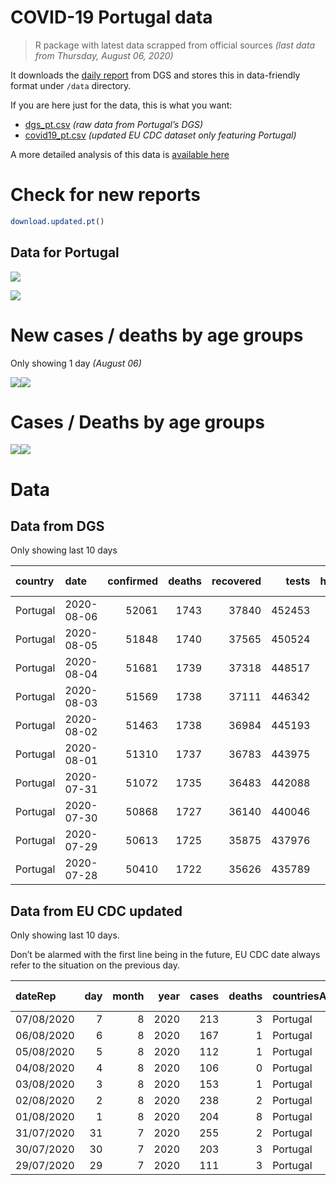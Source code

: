 COVID-19 Portugal data
================

> R package with latest data scrapped from official sources *(last data
> from Thursday, August 06, 2020)*

It downloads the [daily
report](https://covid19.min-saude.pt/relatorio-de-situacao/) from DGS
and stores this in data-friendly format under `/data` directory.

If you are here just for the data, this is what you want:

  - [dgs\_pt.csv](raw/master/data/dgs_pt.csv) *(raw data from Portugal’s
    DGS)*
  - [covid19\_pt.csv](raw/master/data/covid19_pt.csv) *(updated EU CDC
    dataset only featuring Portugal)*

A more detailed analysis of this data is [available
here](https://averissimo.github.io/covid19-analysis/portugal.html)

# Check for new reports

``` r
download.updated.pt()
```

## Data for Portugal

![](README_files/figure-gfm/unnamed-chunk-7-1.svg)<!-- -->

![](README_files/figure-gfm/unnamed-chunk-8-1.svg)<!-- -->

# New cases / deaths by age groups

Only showing 1 day *(August 06)*

![](README_files/figure-gfm/unnamed-chunk-10-1.svg)<!-- -->![](README_files/figure-gfm/unnamed-chunk-10-2.svg)<!-- -->

# Cases / Deaths by age groups

![](README_files/figure-gfm/unnamed-chunk-11-1.svg)<!-- -->![](README_files/figure-gfm/unnamed-chunk-11-2.svg)<!-- -->

# Data

## Data from DGS

Only showing last 10 days

| country  | date       | confirmed | deaths | recovered |  tests | hospitalized | in.icu | confirmed\_m\_00-09 | confirmed\_w\_00-09 | confirmed\_m\_10-19 | confirmed\_w\_10-19 | confirmed\_m\_20-29 | confirmed\_w\_20-29 | confirmed\_m\_30-39 | confirmed\_w\_30-39 | confirmed\_m\_40-49 | confirmed\_w\_40-49 | confirmed\_m\_50-59 | confirmed\_w\_50-59 | confirmed\_m\_60-69 | confirmed\_w\_60-69 | confirmed\_m\_70-79 | confirmed\_w\_70-79 | confirmed\_m\_80+ | confirmed\_w\_80+ | death\_m\_00-09 | death\_w\_00-09 | death\_m\_10-19 | death\_w\_10-19 | death\_m\_20-29 | death\_w\_20-29 | death\_m\_30-39 | death\_w\_30-39 | death\_m\_40-49 | death\_w\_40-49 | death\_m\_50-59 | death\_w\_50-59 | death\_m\_60-69 | death\_w\_60-69 | death\_m\_70-79 | death\_w\_70-79 | death\_m\_80+ | death\_w\_80+ |
| :------- | :--------- | --------: | -----: | --------: | -----: | -----------: | -----: | ------------------: | ------------------: | ------------------: | ------------------: | ------------------: | ------------------: | ------------------: | ------------------: | ------------------: | ------------------: | ------------------: | ------------------: | ------------------: | ------------------: | ------------------: | ------------------: | ----------------: | ----------------: | --------------: | --------------: | --------------: | --------------: | --------------: | --------------: | --------------: | --------------: | --------------: | --------------: | --------------: | --------------: | --------------: | --------------: | --------------: | --------------: | ------------: | ------------: |
| Portugal | 2020-08-06 |     52061 |   1743 |     37840 | 452453 |          369 |     42 |                1013 |                 880 |                1128 |                1282 |                3703 |                4264 |                4041 |                4467 |                3861 |                4753 |                3387 |                4473 |                2460 |                2754 |                1701 |                1911 |              1920 |              3985 |               0 |               0 |               0 |               0 |               1 |               1 |               1 |               3 |              10 |              10 |              40 |              17 |             107 |              48 |             208 |             131 |           506 |           660 |
| Portugal | 2020-08-05 |     51848 |   1740 |     37565 | 450524 |          384 |     41 |                1010 |                 873 |                1121 |                1270 |                3685 |                4244 |                4026 |                4445 |                3852 |                4737 |                3372 |                4457 |                2453 |                2744 |                1696 |                1900 |              1912 |              3973 |               0 |               0 |               0 |               0 |               1 |               1 |               1 |               3 |              10 |              10 |              39 |              17 |             107 |              48 |             207 |             131 |           505 |           660 |
| Portugal | 2020-08-04 |     51681 |   1739 |     37318 | 448517 |          401 |     44 |                1003 |                 868 |                1112 |                1263 |                3671 |                4236 |                4011 |                4433 |                3838 |                4726 |                3357 |                4444 |                2442 |                2735 |                1690 |                1896 |              1910 |              3968 |               0 |               0 |               0 |               0 |               1 |               1 |               1 |               3 |              10 |              10 |              38 |              17 |             107 |              48 |             207 |             131 |           505 |           660 |
| Portugal | 2020-08-03 |     51569 |   1738 |     37111 | 446342 |          390 |     42 |                1000 |                 864 |                1106 |                1260 |                3664 |                4228 |                4002 |                4425 |                3827 |                4715 |                3353 |                4440 |                2431 |                2729 |                1686 |                1893 |              1906 |              3964 |               0 |               0 |               0 |               0 |               1 |               1 |               1 |               3 |              10 |              10 |              38 |              17 |             107 |              48 |             207 |             130 |           505 |           660 |
| Portugal | 2020-08-02 |     51463 |   1738 |     36984 | 445193 |          378 |     41 |                 999 |                 856 |                1104 |                1257 |                3653 |                4224 |                3993 |                4412 |                3819 |                4705 |                3345 |                4436 |                2427 |                2723 |                1681 |                1886 |              1905 |              3962 |               0 |               0 |               0 |               0 |               1 |               1 |               1 |               3 |              10 |              10 |              38 |              17 |             107 |              48 |             207 |             130 |           505 |           660 |
| Portugal | 2020-08-01 |     51310 |   1737 |     36783 | 443975 |          375 |     40 |                 989 |                 850 |                1094 |                1249 |                3640 |                4211 |                3978 |                4397 |                3809 |                4698 |                3336 |                4426 |                2426 |                2716 |                1679 |                1882 |              1902 |              3952 |               0 |               0 |               0 |               0 |               1 |               1 |               1 |               3 |              10 |              10 |              38 |              17 |             106 |              48 |             207 |             130 |           505 |           660 |
| Portugal | 2020-07-31 |     51072 |   1735 |     36483 | 442088 |          381 |     41 |                 977 |                 838 |                1088 |                1236 |                3623 |                4196 |                3959 |                4379 |                3792 |                4679 |                3322 |                4413 |                2419 |                2700 |                1671 |                1877 |              1892 |              3935 |               0 |               0 |               0 |               0 |               1 |               1 |               1 |               3 |              10 |              10 |              38 |              17 |             106 |              48 |             207 |             130 |           504 |           659 |
| Portugal | 2020-07-30 |     50868 |   1727 |     36140 | 440046 |          403 |     42 |                 966 |                 830 |                1079 |                1227 |                3606 |                4187 |                3956 |                4356 |                3771 |                4657 |                3305 |                4404 |                2412 |                2690 |                1664 |                1870 |              1889 |              3925 |               0 |               0 |               0 |               0 |               1 |               1 |               1 |               2 |              10 |              10 |              38 |              17 |             105 |              48 |             204 |             130 |           503 |           657 |
| Portugal | 2020-07-29 |     50613 |   1725 |     35875 | 437976 |          403 |     43 |                 962 |                 821 |                1073 |                1222 |                3586 |                4168 |                3934 |                4324 |                3742 |                4628 |                3294 |                4384 |                2402 |                2678 |                1657 |                1865 |              1882 |              3917 |               0 |               0 |               0 |               0 |               1 |               1 |               1 |               2 |              10 |              10 |              38 |              17 |             105 |              48 |             203 |             130 |           502 |           657 |
| Portugal | 2020-07-28 |     50410 |   1722 |     35626 | 435789 |          402 |     41 |                 953 |                 808 |                1070 |                1216 |                3560 |                4144 |                3924 |                4312 |                3726 |                4607 |                3278 |                4364 |                2393 |                2677 |                1653 |                1860 |              1879 |              3914 |               0 |               0 |               0 |               0 |               1 |               1 |               1 |               2 |              10 |              10 |              38 |              17 |             105 |              48 |             203 |             130 |           501 |           655 |

## Data from EU CDC updated

Only showing last 10 days.

Don’t be alarmed with the first line being in the future, EU CDC date
always refer to the situation on the previous day.

| dateRep    | day | month | year | cases | deaths | countriesAndTerritories | geoId | countryterritoryCode | popData2019 | continentExp | Cumulative\_number\_for\_14\_days\_of\_COVID-19\_cases\_per\_100000 |
| :--------- | --: | ----: | ---: | ----: | -----: | :---------------------- | :---- | :------------------- | ----------: | :----------- | ------------------------------------------------------------------: |
| 07/08/2020 |   7 |     8 | 2020 |   213 |      3 | Portugal                | PT    | PRT                  |    10276617 | Europe       |                                                                  NA |
| 06/08/2020 |   6 |     8 | 2020 |   167 |      1 | Portugal                | PT    | PRT                  |    10276617 | Europe       |                                                            26.25378 |
| 05/08/2020 |   5 |     8 | 2020 |   112 |      1 | Portugal                | PT    | PRT                  |    10276617 | Europe       |                                                            27.08090 |
| 04/08/2020 |   4 |     8 | 2020 |   106 |      0 | Portugal                | PT    | PRT                  |    10276617 | Europe       |                                                            27.22686 |
| 03/08/2020 |   3 |     8 | 2020 |   153 |      1 | Portugal                | PT    | PRT                  |    10276617 | Europe       |                                                            27.50905 |
| 02/08/2020 |   2 |     8 | 2020 |   238 |      2 | Portugal                | PT    | PRT                  |    10276617 | Europe       |                                                            28.41402 |
| 01/08/2020 |   1 |     8 | 2020 |   204 |      8 | Portugal                | PT    | PRT                  |    10276617 | Europe       |                                                            29.14383 |
| 31/07/2020 |  31 |     7 | 2020 |   255 |      2 | Portugal                | PT    | PRT                  |    10276617 | Europe       |                                                            30.19476 |
| 30/07/2020 |  30 |     7 | 2020 |   203 |      3 | Portugal                | PT    | PRT                  |    10276617 | Europe       |                                                            31.01215 |
| 29/07/2020 |  29 |     7 | 2020 |   111 |      3 | Portugal                | PT    | PRT                  |    10276617 | Europe       |                                                            32.68585 |

